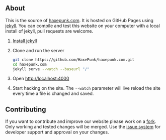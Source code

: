 ## About

This is the source of [haxepunk.com](http://haxepunk.com). It is hosted on GitHub Pages using [jekyll](http://jekyllrb.com/). You can compile and test this website on your computer with a local install of jekyll, pull requests are welcome.

1. [Install jekyll](http://jekyllrb.com/docs/installation/)

2. Clone and run the server

	```bash
	git clone https://github.com/HaxePunk/haxepunk.com.git
	cd haxepunk.com
	jekyll serve --watch --baseurl "/"
	```

3. Open [http://localhost:4000](http://localhost:4000)

4. Start hacking on the site. The `--watch` parameter will live reload the site every time a file is changed and saved.

## Contributing

If you want to contribute and improve our website please work on a [fork](https://github.com/HaxePunk/haxepunk.com/fork). Only working and tested changes will be merged. Use the [issue system](https://github.com/HaxePunk/haxepunk.com/issues) for developer support and approval on your changes.